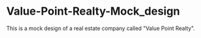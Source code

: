 # Value-Point-Realty-Mock_design
This is a mock design of a real estate company called "Value Point Realty".
